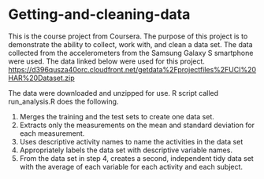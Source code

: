 # Getting-and-cleaning-data
This is the course project from Coursera. The purpose of this project is to demonstrate the ability to collect, work with, and clean a data set. 
The data collected from the accelerometers from the Samsung Galaxy S smartphone were used.
The data linked below were used for this project.
https://d396qusza40orc.cloudfront.net/getdata%2Fprojectfiles%2FUCI%20HAR%20Dataset.zip

The data were downloaded and unzipped for use.
R script called run_analysis.R does the following.

1. Merges the training and the test sets to create one data set.
2. Extracts only the measurements on the mean and standard deviation for each measurement.
3. Uses descriptive activity names to name the activities in the data set
4. Appropriately labels the data set with descriptive variable names.
5. From the data set in step 4, creates a second, independent tidy data set with the average of each variable for each activity and each subject.
